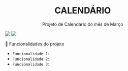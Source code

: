 <h1 align="center">CALENDÁRIO</h1>
<p align="center">Projeto de Calendário do mês de Março</p>

<img src="https://img.shields.io/static/v1?label=Projeto&message=002&color=7159c1&style=for-the-badge&logo=ghost"/> <img src="https://img.shields.io/static/v1?label=Status&message=Em Progresso&color=7159c1&style=for-the-badge&logo=ghost"/>

:hammer: Funcionalidades do projeto

- `Funcionalidade 1`:
- `Funcionalidade 2`:
- `Funcionalidade 3`:
